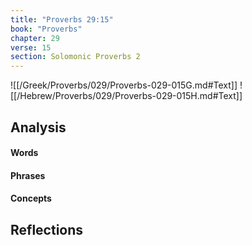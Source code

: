 ```yaml
---
title: "Proverbs 29:15"
book: "Proverbs"
chapter: 29
verse: 15
section: Solomonic Proverbs 2
---
```

![[/Greek/Proverbs/029/Proverbs-029-015G.md#Text]]
![[/Hebrew/Proverbs/029/Proverbs-029-015H.md#Text]]

## Analysis

#### Words

#### Phrases

#### Concepts

## Reflections
